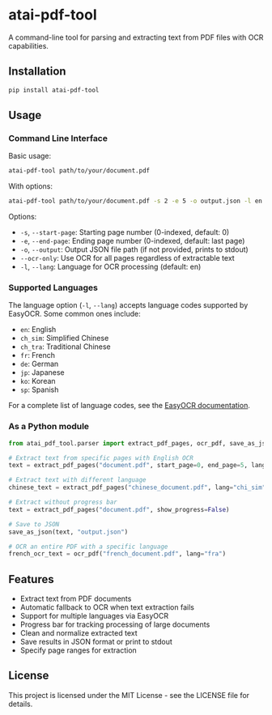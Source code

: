 # atai-pdf-tool

A command-line tool for parsing and extracting text from PDF files with OCR capabilities.

## Installation

```bash
pip install atai-pdf-tool
```

## Usage

### Command Line Interface

Basic usage:

```bash
atai-pdf-tool path/to/your/document.pdf
```

With options:

```bash
atai-pdf-tool path/to/your/document.pdf -s 2 -e 5 -o output.json -l en
```

Options:
- `-s`, `--start-page`: Starting page number (0-indexed, default: 0)
- `-e`, `--end-page`: Ending page number (0-indexed, default: last page)
- `-o`, `--output`: Output JSON file path (if not provided, prints to stdout)
- `--ocr-only`: Use OCR for all pages regardless of extractable text
- `-l`, `--lang`: Language for OCR processing (default: en)

### Supported Languages

The language option (`-l`, `--lang`) accepts language codes supported by EasyOCR. Some common ones include:

- `en`: English
- `ch_sim`: Simplified Chinese
- `ch_tra`: Traditional Chinese
- `fr`: French
- `de`: German
- `jp`: Japanese
- `ko`: Korean
- `sp`: Spanish

For a complete list of language codes, see the [EasyOCR documentation](https://www.jaided.ai/easyocr/).

### As a Python module

```python
from atai_pdf_tool.parser import extract_pdf_pages, ocr_pdf, save_as_json

# Extract text from specific pages with English OCR
text = extract_pdf_pages("document.pdf", start_page=0, end_page=5, lang="en")

# Extract text with different language
chinese_text = extract_pdf_pages("chinese_document.pdf", lang="chi_sim")

# Extract without progress bar
text = extract_pdf_pages("document.pdf", show_progress=False)

# Save to JSON
save_as_json(text, "output.json")

# OCR an entire PDF with a specific language
french_ocr_text = ocr_pdf("french_document.pdf", lang="fra")
```

## Features

- Extract text from PDF documents
- Automatic fallback to OCR when text extraction fails
- Support for multiple languages via EasyOCR
- Progress bar for tracking processing of large documents
- Clean and normalize extracted text
- Save results in JSON format or print to stdout
- Specify page ranges for extraction

## License

This project is licensed under the MIT License - see the LICENSE file for details.